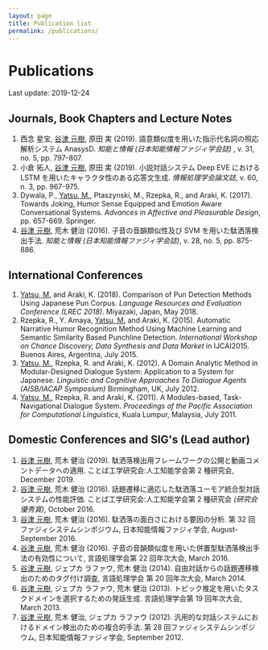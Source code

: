 ```yaml
---
layout: page
title: Publication list
permalink: /publications/
---
```


# Publications

Last update: 2019-12-24

## Journals, Book Chapters and Lecture Notes

1. 西念 星宝, <u>谷津 元樹</u>, 原田 実 (2019). 語意類似度を用いた指示代名詞の照応解析システム AnasysD. <i>知能と情報 (日本知能情報ファジィ学会誌)</i> , v. 31, no. 5, pp. 797-807.
1. 小倉 拓人, <u>谷津 元樹</u>, 原田 実 (2019). 小説対話システム Deep EVE における LSTM を用いたキャラクタ性のある応答文生成. <i>情報処理学会論文誌</i>, v. 60, n. 3, pp. 967-975.
1. Dywala, P., <u>Yatsu, M.</u>, Ptaszynski, M., Rzepka, R., and Araki, K. (2017). Towards Joking, Humor Sense Equipped and Emotion Aware Conversational Systems. <i>Advances in Affective and Pleasurable Design</i>, pp. 657-669. Springer.
1. <u>谷津 元樹</u>, 荒木 健治 (2016). 子音の音韻類似性及び SVM を用いた駄洒落検出手法. <i>知能と情報 (日本知能情報ファジィ学会誌)</i>, v. 28, no. 5, pp. 875-886.

## International Conferences

1. <u>Yatsu, M.</u> and Araki, K. (2018). Comparison of Pun Detection Methods Using Japanese Pun Corpus. <i>Language Resources and Evaluation Conference (LREC 2018)</i>. Miyazaki, Japan, May 2018.
1. Rzepka, R., Y. Amaya, <u>Yatsu, M.</u> and Araki, K. (2015). Automatic Narrative Humor Recognition Method Using Machine Learning and Semantic Similarity Based Punchline Detection. <i>International Workshop on Chance Discovery, Data Synthesis and Data Market</i> in IJCAI2015. Buenos Aires, Argentina, July 2015.
1. <u>Yatsu, M.</u>, Rzepka, R. and Araki, K. (2012). A Domain Analytic Method in Modular-Designed Dialogue System: Application to a System for Japanese. <i>Linguistic and Cognitive Approaches To Dialogue Agents (AISB/IACAP Symposium)</i> Birmingham, UK, July 2012.
1. <u>Yatsu, M.</u>, Rzepka, R. and Araki, K. (2011). A Modules-based, Task-Navigational Dialogue System. <i>Proceedings of the Pacific Association for Computational Linguistics</i>, Kuala Lumpur, Malaysia, July 2011.

## Domestic Conferences and SIG's (Lead author)

1. <u>谷津 元樹</u>, 荒木 健治 (2019). 駄洒落検出用フレームワークの公開と動画コメントデータへの適用. ことば工学研究会:人工知能学会第 2 種研究会, December 2019.
1. <u>谷津 元樹</u>, 荒木 健治 (2016). 話題遷移に適応した駄洒落ユーモア統合型対話システムの性能評価. ことば工学研究会:人工知能学会第 2 種研究会 _(研究会優秀賞)_, October 2016.
1. <u>谷津 元樹</u>, 荒木 健治 (2016). 駄洒落の面白さにおける要因の分析. 第 32 回ファジィシステムシンポジウム, 日本知能情報ファジィ学会, August-September 2016.
1. <u>谷津 元樹</u>, 荒木 健治 (2016). 子音の音韻類似度を用いた併置型駄洒落検出手法の有効性について, 言語処理学会第 22 回年次大会, March 2016.
1. <u>谷津 元樹</u>, ジェプカ ラファウ, 荒木 健治 (2014). 自由対話からの話題遷移検出のためのタグ付け調査, 言語処理学会 第 20 回年次大会, March 2014.
1. <u>谷津 元樹</u>, ジェプカ ラファウ, 荒木 健治 (2013). トピック推定を用いたタスクドメインを選択するための発話生成. 言語処理学会第 19 回年次大会, March 2013.
1. <u>谷津 元樹</u>, 荒木 健治, ジェプカ ラファウ (2012). 汎用的な対話システムにおけるドメイン検出のための複合的手法. 第 28 回ファジィシステムシンポジウム, 日本知能情報ファジィ学会, September 2012.


